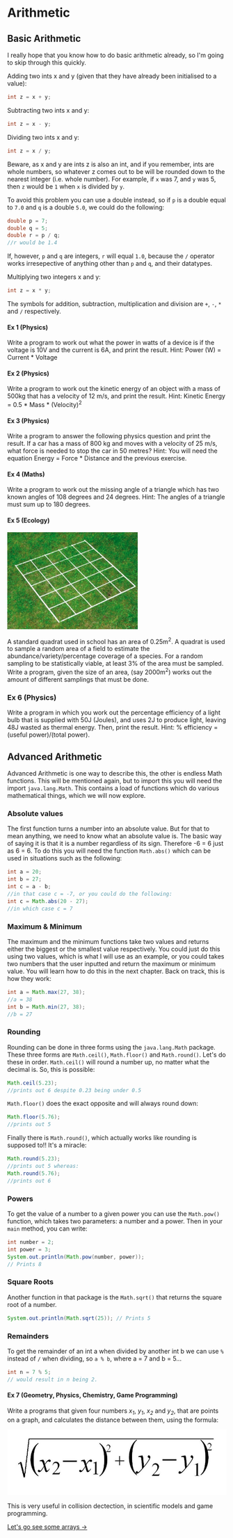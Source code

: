 Arithmetic
===

## Basic Arithmetic
I really hope that you know how to do basic arithmetic already, so I'm going to skip through this quickly.
 
Adding two ints x and y (given that they have already been initialised to a value):

```java
int z = x + y;
```

Subtracting two ints x and y:

```java
int z = x - y;
```

Dividing two ints x and y:

```java
int z = x / y;
```

Beware, as x and y are ints z is also an int, and if you remember, ints are whole numbers, so whatever z comes out to be will be rounded down to the nearest integer (i.e. whole number). For example, if `x` was 7, and `y` was 5, then `z` would be `1` when `x` is divided by `y`.

To avoid this problem you can use a double instead, so if `p` is a double equal to `7.0` and `q` is a double `5.0`, we could do the following:

```java
double p = 7;
double q = 5;
double r = p / q;
//r would be 1.4
```

If, however, `p` and `q` are integers, `r` will equal `1.0`, because the `/` operator works irresepective of anything other than `p` and `q`, and their datatypes.

Multiplying two integers x and y:

```java
int z = x * y;
```

The symbols for addition, subtraction, multiplication and division are `+`, `-`, `*` and `/` respectively.

#### Ex 1 (Physics)
Write a program to work out what the power in watts of a device is if the voltage is 10V and the current is 6A, and print the result.
Hint: Power (W) = Current * Voltage

#### Ex 2 (Physics)
Write a program to work out the kinetic energy of an object with a mass of 500kg that has a velocity of 12 m/s, and print the result.
Hint: Kinetic Energy = 0.5 * Mass * (Velocity)<sup>2</sup>

#### Ex 3 (Physics)
Write a program to answer the following physics question and print the result.  If a car has a mass of 800 kg and moves with a velocity of 25 m/s, what force is needed to stop the car in 50 metres?
Hint: You will need the equation Energy = Force * Distance and the previous exercise.

#### Ex 4 (Maths)
Write a program to work out the missing angle of a triangle which has two known angles of 108 degrees and 24 degrees.
Hint: The angles of a triangle must sum up to 180 degrees.

#### Ex 5 (Ecology)
![A quadrat](../../Images/Chapter-I/Arithmetic/Quadrants.png)

A standard quadrat used in school has an area of 0.25m<sup>2</sup>. A quadrat is used to sample a random area of a field to estimate the abundance/variety/percentage coverage of a species. For a random sampling to be statistically viable, at least 3% of the area must be sampled. Write a program, given the size of an area, (say 2000m<sup>2</sup>) works out the amount of different samplings that must be done.

### Ex 6 (Physics)
Write a program in which you work out the percentage efficiency of a light bulb that is supplied with 50J (Joules), and uses 2J to produce light, leaving 48J wasted as thermal energy. Then, print the result.
Hint: % efficiency = (useful power)/(total power).

## Advanced Arithmetic
Advanced Arithmetic is one way to describe this, the other is endless Math functions. This will be mentioned again, but to import this you will need the import `java.lang.Math`. This contains a load of functions which do various mathematical things, which we will now explore.

### Absolute values
The first function turns a number into an absolute value. But for that to mean anything, we need to know what an absolute value is. The basic way of saying it is that it is a number regardless of its sign. Therefore -6 = 6 just as 6 = 6. To do this you will need the function `Math.abs()` which can be used in situations such as the following:

```java
int a = 20;
int b = 27;
int c = a - b;
//in that case c = -7, or you could do the following:
int c = Math.abs(20 - 27);
//in which case c = 7
```

### Maximum & Minimum
The maximum and the minimum functions take two values and returns either the biggest or the smallest value respectively. You could just do this using two values, which is what I will use as an example, or you could takes two numbers that the user inputted and return the maximum or minimum value. You will learn how to do this in the next chapter. Back on track, this is how they work:

```java
int a = Math.max(27, 38);
//a = 38
int b = Math.min(27, 38);
//b = 27
```

### Rounding
Rounding can be done in three forms using the `java.lang.Math` package. These three forms are `Math.ceil()`, `Math.floor()` and `Math.round()`. Let's do these in order. `Math.ceil()` will round a number up, no matter what the decimal is. So, this is possible:

```java
Math.ceil(5.23);
//prints out 6 despite 0.23 being under 0.5
```

`Math.floor()` does the exact opposite and will always round down:

```java
Math.floor(5.76);
//prints out 5
```

Finally there is `Math.round()`, which actually works like rounding is supposed to!! It's a miracle:

```java
Math.round(5.23);
//prints out 5 whereas:
Math.round(5.76);
//prints out 6
```

### Powers
To get the value of a number to a given power you can use the `Math.pow()` function, which takes two parameters: a number and a power. Then in your `main` method, you can write:

```java
int number = 2;
int power = 3;
System.out.println(Math.pow(number, power));
// Prints 8
```

### Square Roots
Another function in that package is the `Math.sqrt()` that returns the square root of a number.

```java
System.out.println(Math.sqrt(25)); // Prints 5
```

### Remainders
To get the remainder of an int a when divided by another int b we can use `%` instead of `/` when dividing, so `a % b`, where a = 7 and b = 5...

```java
int n = 7 % 5;
// would result in n being 2.
```

#### Ex 7 (Geometry, Physics, Chemistry, Game Programming)
Write a programs that given four numbers *x<sub>1</sub>*, *y<sub>1</sub>*, *x<sub>2</sub>* and *y<sub>2</sub>*, that are points on a graph, and calculates the distance between them, using the formula:

![Distance formula](../../Images/Chapter-I/Arithmetic/calculations_for_points_on_a_graph.png)

This is very useful in collision dectection, in scientific models and game programming.

[Let's go see some arrays &rarr;](./Part-V:-Arrays.html)

